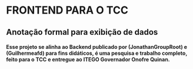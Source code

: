 # FRONTEND PARA O TCC

##  Anotação formal para exibição de dados

#### Esse projeto se alinha ao Backend publicado por (JonathanGroupRoot) e (Guilhermeafd) para fins didáticos, é uma pesquisa e trabalho completo, feito para o TCC e entregue ao ITEGO Governador Onofre Quinan.
